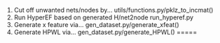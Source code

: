1. Cut off unwanted nets/nodes by...    utils/functions.py/pklz_to_incmat()
2. Run HyperEF based on generated H/net2node    run_hyperef.py
3. Generate x feature via...    gen_dataset.py/generate_xfeat()
4. Generate HPWL via...      gen_dataset.py/generate_HPWL()
=====